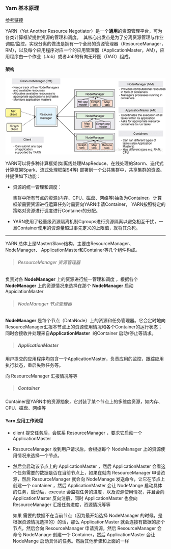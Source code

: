 ### Yarn 基本原理

[参考链接](https://blog.csdn.net/bingduanlbd/article/details/51880019)

YARN（Yet Another Resource Negotiator）是一个**通用**的资源管理平台，可为各类计算框架提供资源的管理和调度。  其核心出发点是为了分离资源管理与作业调度/监控，实现分离的做法是拥有一个全局的资源管理器（ResourceManager，RM），以及每个应用程序对应一个的应用管理器（ApplicationMaster，AM），应用程序由一个作业（Job）或者Job的有向无环图（DAG）组成。 



#### 架构

![](图片资料/20170220152744333.png)





YARN可以将多种计算框架(如离线处理MapReduce、在线处理的Storm、迭代式计算框架Spark、流式处理框架S4等) 部署到一个公共集群中，共享集群的资源。并提供如下功能： 

- 资源的统一管理和调度：

  集群中所有节点的资源(内存、CPU、磁盘、网络等)抽象为Container。计算框架需要资源进行运算任务时需要向YARN申请Container， YARN按照特定的策略对资源进行调度进行Container的分配。 

- YARN使用了轻量级资源隔离机制Cgroups进行资源隔离以避免相互干扰，一旦Container使用的资源量超过事先定义的上限值，就将其杀死。 

---

YARN  总体上是Master/Slave结构，主要由ResourceManager、NodeManager、 ApplicationMaster和Container等几个组件构成。 

> ###### ResourceManager  资源管理器

负责对各 **NodeManager** 上的资源进行统一管理和调度 ，根据各个**NodeManager** 上的资源情况来选择在那个 **NodeManager** 启动 AppiclationMaster

> ###### NodeManager 节点管理器

**NodeManager**  是每个节点（DataNode）上的资源和任务管理器。它会定时地向ResourceManager汇报本节点上的资源使用情况和各个Container的运行状态；同时会接收并处理来自**ApplicationMaster**  的Container 启动/停止等请求。 

> ##### ApplicationMaster

用户提交的应用程序均包含一个ApplicationMaster，负责应用的监控，跟踪应用执行状态，重启失败任务等。

向 ResourceManager 汇报情况等等

> ##### Container

Container是YARN中的资源抽象，它封装了某个节点上的多维度资源，如内存、CPU、磁盘、网络等



#### Yarn 应用工作流程

- client 提交任务后，会联系 ResourceManager ，要求它启动一个 ApplicationMaster 

- ResourceManager 收到用户请求后，会根据每个 NodeManager 上的资源使用情况来选择一个节点。

- 然后会启动该节点上的 ApplicationMaster ，然后 ApplicationMaster 会看这个任务需要的数据是否在当前节点上，如果在就向 ResourceManager 申请资源，然后 ResourceManager  就会向 NodeManage 发送命令，让它在节点上创建一个 container ，然后 ApplicationMaster 会让 NodeMange 启动具体的任务，启动后，execute 会监视任务的进度，以及资源使用情况，并且会向 ApplicationMaster  反向注册，同时 ApplicationMaster 也会向 ResourceManager 汇报任务进度，资源情况等等

  如果 需要的数据不在当前节点（因为最开始选择 NodeManager 的时候，是根据资源情况选择的）的话，那么 ApplicationMaster 就会连接有数据的那个节点，然后会向 ResourceManager 申请资源，然后 ResourceManager 会命令 NodeManage 创建一个 Container，然后 ApplicationMaster 会让 NodeMange 启动具体的任务。然后其他步骤和上面的一样

  


